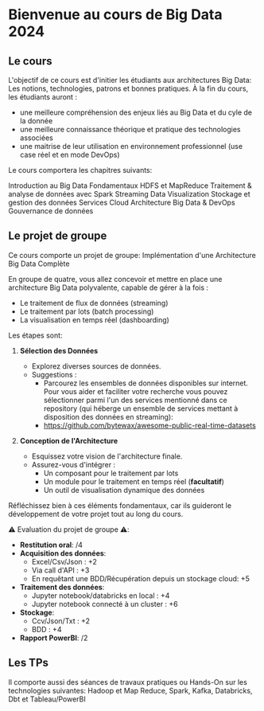 # Bienvenue au cours de Big Data 2024

## Le cours
L'objectif de ce cours est d'initier les étudiants aux architectures Big Data:
Les notions, technologies, patrons et bonnes pratiques. À la fin du cours, les étudiants auront :
- une meilleure compréhension des enjeux liés au Big Data et du cyle de la donnée
- une meilleure connaissance théorique et pratique des technologies associées
- une maitrise de leur utilisation en environnement professionnel (use case réel et en mode DevOps)


Le cours comportera les chapitres suivants:

Introduction au Big Data
Fondamentaux HDFS et MapReduce
Traitement & analyse de données avec Spark 
Streaming
Data Visualization
Stockage et gestion des données
Services Cloud
Architecture Big Data & DevOps
Gouvernance de données

## Le projet de groupe
Ce cours comporte un projet de groupe: Implémentation d'une Architecture Big Data Complète

En groupe de quatre, vous allez concevoir et mettre en place une architecture Big Data polyvalente, capable de gérer à la fois :
- Le traitement de flux de données (streaming)
- Le traitement par lots (batch processing)
- La visualisation en temps réel (dashboarding)

Les étapes sont:
1. **Sélection des Données**
   - Explorez diverses sources de données. 
   - Suggestions :
     * Parcourez les ensembles de données disponibles sur internet. Pour vous aider et faciliter votre recherche vous pouvez sélectionner parmi l'un des services mentionné dans ce repository (qui héberge un ensemble de services mettant à disposition des données en streaming):
      - https://github.com/bytewax/awesome-public-real-time-datasets

2. **Conception de l'Architecture**
   - Esquissez votre vision de l'architecture finale.
   - Assurez-vous d'intégrer :
     * Un composant pour le traitement par lots
     * Un module pour le traitement en temps réel (**facultatif**)
     * Un outil de visualisation dynamique des données

Réfléchissez bien à ces éléments fondamentaux, car ils guideront le développement de votre projet tout au long du cours.

⚠️ Evaluation du projet de groupe ⚠️: 
- **Restitution oral**: /4
- **Acquisition des données**:
  - Excel/Csv/Json : +2 
  - Via call d'API : +3
  - En requêtant une BDD/Récupération depuis un stockage cloud: +5
- **Traitement des données**: 
  - Jupyter notebook/databricks en local : +4
  - Jupyter notebook connecté à un cluster : +6
- **Stockage**:
  - Ccv/Json/Txt : +2
  - BDD : +4
- **Rapport PowerBI**: /2

## Les TPs
Il comporte aussi des séances de travaux pratiques ou Hands-On sur les technologies suivantes:
Hadoop et Map Reduce, Spark, Kafka, Databricks, Dbt et Tableau/PowerBI
